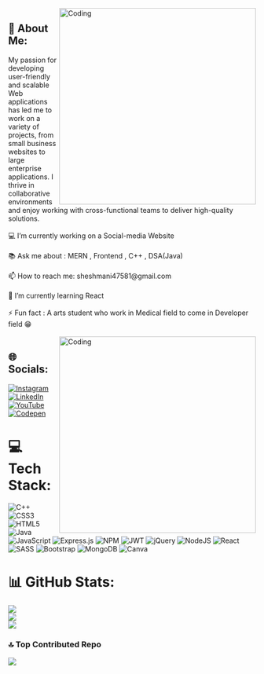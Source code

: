   <img align="right" alt="Coding" width="400"  src="https://camo.githubusercontent.com/8bf6f6d78abc81fcf9c49f10649423e73ea44bc248e83aaae8759d401c829a84/68747470733a2f2f70687973696373677572756b756c2e66696c65732e776f726470726573732e636f6d2f323031392f30322f6368617261637465722d312e676966">
  <h2>💫 About Me:</h2>
  My passion for developing user-friendly and scalable Web applications has led me to work on a variety of projects, from small business websites to large enterprise applications. I thrive in collaborative environments and enjoy working with cross-functional teams to deliver high-quality solutions.<br><br>💻  I’m currently working on  a Social-media Website<br><br>📚  Ask me about  : MERN , Frontend , C++ , DSA(Java)<br><br>📫  How to reach me:  <a>sheshmani47581@gmail.com</a><br><br>🌱  I’m currently learning React<br><br>⚡  Fun fact : A arts student who work in Medical field to come in Developer field 😁<br><br>
<img align="right" alt="Coding" width="400" src="https://camo.githubusercontent.com/5ddf73ad3a205111cf8c686f687fc216c2946a75005718c8da5b837ad9de78c9/68747470733a2f2f7468756d62732e6766796361742e636f6d2f4576696c4e657874446576696c666973682d736d616c6c2e676966">

## 🌐 Socials:
[![Instagram](https://img.shields.io/badge/Instagram-%23E4405F.svg?logo=Instagram&logoColor=white)](https://instagram.com/i_am_sheshmani___) [![LinkedIn](https://img.shields.io/badge/LinkedIn-%230077B5.svg?logo=linkedin&logoColor=white)](https://linkedin.com/in/sheshmani-patel-8098b0264) [![YouTube](https://img.shields.io/badge/YouTube-%23FF0000.svg?logo=YouTube&logoColor=white)](https://youtube.com/@UCm6MyqM7bf0F2I417fkdXhA) [![Codepen](https://img.shields.io/badge/Codepen-000000?style=for-the-badge&logo=codepen&logoColor=white)](https://codepen.io/Sumitlenovo) 

# 💻 Tech Stack:
![C++](https://img.shields.io/badge/c++-%2300599C.svg?style=for-the-badge&logo=c%2B%2B&logoColor=white) ![CSS3](https://img.shields.io/badge/css3-%231572B6.svg?style=for-the-badge&logo=css3&logoColor=white) ![HTML5](https://img.shields.io/badge/html5-%23E34F26.svg?style=for-the-badge&logo=html5&logoColor=white) ![Java](https://img.shields.io/badge/java-%23ED8B00.svg?style=for-the-badge&logo=java&logoColor=white) ![JavaScript](https://img.shields.io/badge/javascript-%23323330.svg?style=for-the-badge&logo=javascript&logoColor=%23F7DF1E) ![Express.js](https://img.shields.io/badge/express.js-%23404d59.svg?style=for-the-badge&logo=express&logoColor=%2361DAFB) ![NPM](https://img.shields.io/badge/NPM-%23000000.svg?style=for-the-badge&logo=npm&logoColor=white) ![JWT](https://img.shields.io/badge/JWT-black?style=for-the-badge&logo=JSON%20web%20tokens) ![jQuery](https://img.shields.io/badge/jquery-%230769AD.svg?style=for-the-badge&logo=jquery&logoColor=white) ![NodeJS](https://img.shields.io/badge/node.js-6DA55F?style=for-the-badge&logo=node.js&logoColor=white) ![React](https://img.shields.io/badge/react-%2320232a.svg?style=for-the-badge&logo=react&logoColor=%2361DAFB) ![SASS](https://img.shields.io/badge/SASS-hotpink.svg?style=for-the-badge&logo=SASS&logoColor=white) ![Bootstrap](https://img.shields.io/badge/bootstrap-%23563D7C.svg?style=for-the-badge&logo=bootstrap&logoColor=white) ![MongoDB](https://img.shields.io/badge/MongoDB-%234ea94b.svg?style=for-the-badge&logo=mongodb&logoColor=white) ![Canva](https://img.shields.io/badge/Canva-%2300C4CC.svg?style=for-the-badge&logo=Canva&logoColor=white)
# 📊 GitHub Stats:
![](https://github-readme-stats.vercel.app/api?username=SheshmaniPatel&theme=radical&hide_border=true&include_all_commits=false&count_private=false)<br/>
![](https://github-readme-streak-stats.herokuapp.com/?user=SheshmaniPatel&theme=radical&hide_border=true)<br/>
![](https://github-readme-stats.vercel.app/api/top-langs/?username=SheshmaniPatel&theme=radical&hide_border=true&include_all_commits=false&count_private=false&layout=compact)

### 🔝 Top Contributed Repo
![](https://github-contributor-stats.vercel.app/api?username=SheshmaniPatel&limit=5&theme=onedark&combine_all_yearly_contributions=true)

<!-- Proudly created with GPRM ( https://gprm.itsvg.in ) -->
